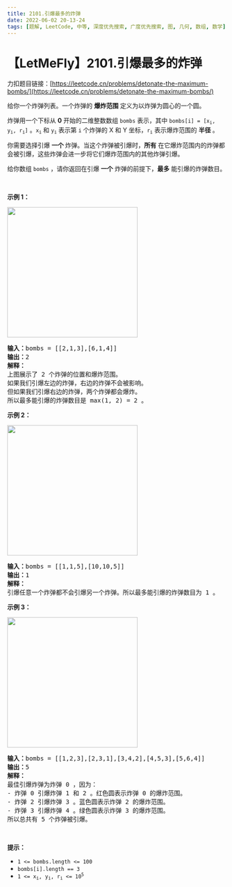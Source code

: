 ```yaml
---
title: 2101.引爆最多的炸弹
date: 2022-06-02 20-13-24
tags: [题解, LeetCode, 中等, 深度优先搜索, 广度优先搜索, 图, 几何, 数组, 数学]
---
```


# 【LetMeFly】2101.引爆最多的炸弹

力扣题目链接：[https://leetcode.cn/problems/detonate-the-maximum-bombs/](https://leetcode.cn/problems/detonate-the-maximum-bombs/)

<p>给你一个炸弹列表。一个炸弹的 <strong>爆炸范围</strong>&nbsp;定义为以炸弹为圆心的一个圆。</p>

<p>炸弹用一个下标从 <strong>0</strong>&nbsp;开始的二维整数数组&nbsp;<code>bombs</code>&nbsp;表示，其中&nbsp;<code>bombs[i] = [x<sub>i</sub>, y<sub>i</sub>, r<sub>i</sub>]</code>&nbsp;。<code>x<sub>i</sub></code> 和&nbsp;<code>y<sub>i</sub></code>&nbsp;表示第 <code>i</code>&nbsp;个炸弹的 X 和 Y 坐标，<code>r<sub>i</sub></code>&nbsp;表示爆炸范围的 <strong>半径</strong>&nbsp;。</p>

<p>你需要选择引爆 <strong>一个&nbsp;</strong>炸弹。当这个炸弹被引爆时，<strong>所有</strong> 在它爆炸范围内的炸弹都会被引爆，这些炸弹会进一步将它们爆炸范围内的其他炸弹引爆。</p>

<p>给你数组&nbsp;<code>bombs</code>&nbsp;，请你返回在引爆&nbsp;<strong>一个</strong>&nbsp;炸弹的前提下，<strong>最多</strong>&nbsp;能引爆的炸弹数目。</p>

<p>&nbsp;</p>

<p><strong>示例 1：</strong></p>

<p><img alt="" src="https://assets.leetcode.com/uploads/2021/11/06/desmos-eg-3.png" style="width: 300px; height: 300px;"></p>

<pre><b>输入：</b>bombs = [[2,1,3],[6,1,4]]
<b>输出：</b>2
<strong>解释：</strong>
上图展示了 2 个炸弹的位置和爆炸范围。
如果我们引爆左边的炸弹，右边的炸弹不会被影响。
但如果我们引爆右边的炸弹，两个炸弹都会爆炸。
所以最多能引爆的炸弹数目是 max(1, 2) = 2 。
</pre>

<p><strong>示例 2：</strong></p>

<p><img alt="" src="https://assets.leetcode.com/uploads/2021/11/06/desmos-eg-2.png" style="width: 300px; height: 300px;"></p>

<pre><b>输入：</b>bombs = [[1,1,5],[10,10,5]]
<b>输出：</b>1
<strong>解释：
</strong>引爆任意一个炸弹都不会引爆另一个炸弹。所以最多能引爆的炸弹数目为 1 。
</pre>

<p><strong>示例 3：</strong></p>

<p><img alt="" src="https://assets.leetcode.com/uploads/2021/11/07/desmos-eg1.png" style="width: 300px; height: 300px;"></p>

<pre><b>输入：</b>bombs = [[1,2,3],[2,3,1],[3,4,2],[4,5,3],[5,6,4]]
<b>输出：</b>5
<strong>解释：</strong>
最佳引爆炸弹为炸弹 0 ，因为：
- 炸弹 0 引爆炸弹 1 和 2 。红色圆表示炸弹 0 的爆炸范围。
- 炸弹 2 引爆炸弹 3 。蓝色圆表示炸弹 2 的爆炸范围。
- 炸弹 3 引爆炸弹 4 。绿色圆表示炸弹 3 的爆炸范围。
所以总共有 5 个炸弹被引爆。
</pre>

<p>&nbsp;</p>

<p><strong>提示：</strong></p>

<ul>
	<li><code>1 &lt;= bombs.length&nbsp;&lt;= 100</code></li>
	<li><code>bombs[i].length == 3</code></li>
	<li><code>1 &lt;= x<sub>i</sub>, y<sub>i</sub>, r<sub>i</sub> &lt;= 10<sup>5</sup></code></li>
</ul>


    